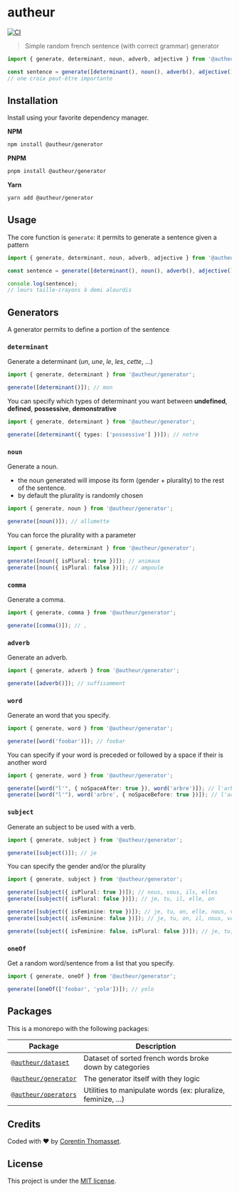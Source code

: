 # autheur

[![CI](https://github.com/CorentinTh/autheur/actions/workflows/ci.yml/badge.svg)](https://github.com/CorentinTh/autheur/actions/workflows/ci.yml)

> Simple random french sentence (with correct grammar) generator

```typescript
import { generate, determinant, noun, adverb, adjective } from '@autheur/generator';

const sentence = generate([determinant(), noun(), adverb(), adjective()]);
// une croix peut-être importante
```

## Installation

Install using your favorite dependency manager.

**NPM**

```bash
npm install @autheur/generator
```

**PNPM**

```bash
pnpm install @autheur/generator
```

**Yarn**

```bash
yarn add @autheur/generator
```

## Usage

The core function is `generate`: it permits to generate a sentence given a pattern

```typescript
import { generate, determinant, noun, adverb, adjective } from '@autheur/generator';

const sentence = generate([determinant(), noun(), adverb(), adjective()]);

console.log(sentence);
// leurs taille-crayons à demi alourdis
```

## Generators

A generator permits to define a portion of the sentence

### `determinant`

Generate a determinant (_un_, _une_, _le_, _les_, _cette_, ...)

```typescript
import { generate, determinant } from '@autheur/generator';

generate([determinant()]); // mon
```

You can specify which types of determinant you want between **undefined**, **defined**, **possessive**, **demonstrative**

```typescript
import { generate, determinant } from '@autheur/generator';

generate([determinant({ types: ['possessive'] })]); // notre
```

### `noun`

Generate a noun.

- the noun generated will impose its form (gender + plurality) to the rest of the sentence.
- by default the plurality is randomly chosen

```typescript
import { generate, noun } from '@autheur/generator';

generate([noun()]); // allumette
```

You can force the plurality with a parameter

```typescript
import { generate, determinant } from '@autheur/generator';

generate([noun({ isPlural: true })]); // animaux
generate([noun({ isPlural: false })]); // ampoule
```

### `comma`

Generate a comma.

```typescript
import { generate, comma } from '@autheur/generator';

generate([comma()]); // ,
```

### `adverb`

Generate an adverb.

```typescript
import { generate, adverb } from '@autheur/generator';

generate([adverb()]); // suffisamment
```

### `word`

Generate an word that you specify.

```typescript
import { generate, word } from '@autheur/generator';

generate([word('foobar')]); // foobar
```

You can specify if your word is preceded or followed by a space if their is another word

```typescript
import { generate, word } from '@autheur/generator';

generate([word("l'", { noSpaceAfter: true }), word('arbre')]); // l'arbre
generate([word("l'"), word('arbre', { noSpaceBefore: true })]); // l'arbre
```

### `subject`

Generate an subject to be used with a verb.

```typescript
import { generate, subject } from '@autheur/generator';

generate([subject()]); // je
```

You can specify the gender and/or the plurality

```typescript
import { generate, subject } from '@autheur/generator';

generate([subject({ isPlural: true })]); // nous, vous, ils, elles
generate([subject({ isPlural: false })]); // je, tu, il, elle, on

generate([subject({ isFeminine: true })]); // je, tu, on, elle, nous, vous, elles
generate([subject({ isFeminine: false })]); // je, tu, on, il, nous, vous, ils

generate([subject({ isFeminine: false, isPlural: false })]); // je, tu, on, elle
```

### `oneOf`

Get a random word/sentence from a list that you specify.

```typescript
import { generate, oneOf } from '@autheur/generator';

generate([oneOf(['foobar', 'yolo'])]); // yolo
```

## Packages

This is a monorepo with the following packages:

| Package                                       | Description                                                  |
| --------------------------------------------- | ------------------------------------------------------------ |
| [`@autheur/dataset`](./packages/datasets/)    | Dataset of sorted french words broke down by categories      |
| [`@autheur/generator`](./packages/generator/) | The generator itself with they logic                         |
| [`@autheur/operators`](./packages/operators/) | Utilities to manipulate words (ex: pluralize, feminize, ...) |

## Credits

Coded with ❤️ by [Corentin Thomasset](//corentin-thomasset.fr).

## License

This project is under the [MIT license](LICENSE).
